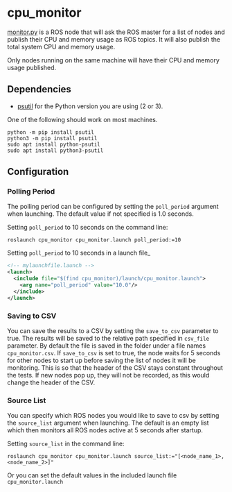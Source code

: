 # cpu_monitor

[monitor.py](nodes/monitor.py) is a ROS node that will ask the ROS master for a list of nodes and publish their CPU and memory usage as ROS topics. It will also publish the total system CPU and memory usage.

Only nodes running on the same machine will have their CPU and memory usage published.

## Dependencies

* [psutil](https://pypi.org/project/psutil) for the Python version you are using (2 or 3).

One of the following should work on most machines.
```
python -m pip install psutil
python3 -m pip install psutil
sudo apt install python-psutil
sudo apt install python3-psutil
```

## Configuration

### Polling Period
The polling period can be configured by setting the `poll_period` argument when launching. The default value if not specified is 1.0 seconds.

Setting `poll_period` to 10 seconds on the command line:
```
roslaunch cpu_monitor cpu_monitor.launch poll_period:=10
```

Setting `poll_period` to 10 seconds in a launch file_
```xml
<!-- mylaunchfile.launch -->
<launch>
  <include file="$(find cpu_monitor)/launch/cpu_monitor.launch">
    <arg name="poll_period" value="10.0"/>
  </include>
</launch>
```

### Saving to CSV
You can save the results to a CSV by setting the `save_to_csv` parameter to true. The results will be saved to the relative path specified in `csv_file` parameter. By default the file is saved in the folder under a file names `cpu_monitor.csv`. If `save_to_csv` is set to true, the node waits for 5 seconds for other nodes to start up before saving the list of nodes it will be monitoring. This is so that the header of the CSV stays constant throughout the tests. If new nodes pop up, they will not be recorded, as this would change the header of the CSV. 

### Source List
You can specify which ROS nodes you would like to save to csv by setting the `source_list` argument when launching. The default is an empty list which then monitors all ROS nodes active at 5 seconds after startup.

Setting `source_list` in the command line:
```
roslaunch cpu_monitor cpu_monitor.launch source_list:="[<node_name_1>, <node_name_2>]"
```

Or you can set the default values in the included launch file `cpu_monitor.launch`

